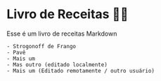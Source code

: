 # Livro de Receitas :man_cook:

Esse é um livro de receitas Markdown

	- Strogonoff de Frango
	- Pavê
	- Mais um
	- Mas outro (editado localmente)
	- Mais um (Editado remotamente / outro usuário)
